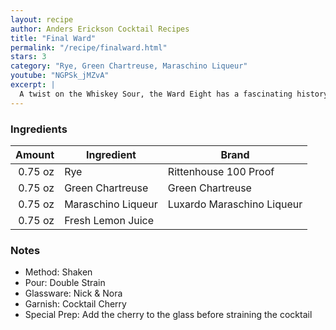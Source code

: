 ```yaml
---
layout: recipe
author: Anders Erickson Cocktail Recipes
title: "Final Ward"
permalink: "/recipe/finalward.html"
stars: 3
category: "Rye, Green Chartreuse, Maraschino Liqueur"
youtube: "NGPSk_jMZvA"
excerpt: |
  A twist on the Whiskey Sour, the Ward Eight has a fascinating history
---
```


### Ingredients

|  Amount | Ingredient         | Brand                      |
| ------: | ------------------ | -------------------------- |
| 0.75 oz | Rye                | Rittenhouse 100 Proof      |
| 0.75 oz | Green Chartreuse   | Green Chartreuse           |
| 0.75 oz | Maraschino Liqueur | Luxardo Maraschino Liqueur |
| 0.75 oz | Fresh Lemon Juice  |

### Notes

- Method: Shaken
- Pour: Double Strain
- Glassware: Nick & Nora
- Garnish: Cocktail Cherry
- Special Prep: Add the cherry to the glass before straining the cocktail
